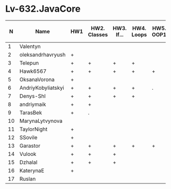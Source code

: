 # Lv-632.JavaCore


N|Name| HW1 | HW2. Classes|HW3. If...|HW4. Loops|HW5. OOP1 |HW6. OOP2 |HW7. Inner classes| HW8. Collection | HW9. String|HW10. Exception|HW11. Thread. IO|HW12. Java8
--|--|--|--|--|--|--|--|--|--|--|--|--|--
1|Valentyn|||||||||||||
2|oleksandrhavryush|+||||||||||||
3|Telepun|+|+|+|+|||||||||
4|Hawk6567|+|+|+|+|+||||||||
5|OksanaVorona|+||||||||||||
6|AndriyKobyliatskyi|+|+|+|+|.||||||||
7|Denys-Shl|+|+|+|+|||||||||
8|andriymaik|+|+|||||||||||
9|TarasBek|+|.|||||||||||
10|MarynaLytvynova|||||||||||||
11|TaylorNight|+||||||||||||
12|SSovile|+||||||||||||
13|Garastor|+|+|+|+|+||||||||
14|Vulook|+|+|+||||||||||
15|Dzhalal|+|+|+||||||||||
16|KaterynaE|+||||||||||||
17|Ruslan|||||||||||||

